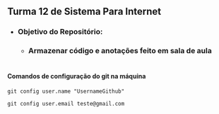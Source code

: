 ## Turma 12 de Sistema Para Internet

- ### Objetivo do Repositório: 
    - ### Armazenar código e anotações feito em sala de aula

# 

#### Comandos de configuração do git na máquina

```
git config user.name "UsernameGithub"
```


```
git config user.email teste@gmail.com
```
